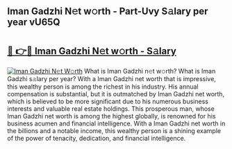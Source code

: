 ## Iman Gadzhi N𝚎t w𝚘rth - Part-Uvy S𝚊lary per year vU65Q

# <h2><a href="http://gc0ef2n.nevu.top/?p=Iman+Gadzhi">🔗 👉🔴 Iman Gadzhi N𝚎t w𝚘rth - S𝚊lary</a></h2>

[![Iman Gadzhi N𝚎t W𝚘rth](https://i.imgur.com/Oavwk0R.jpeg)](http://gc0ef2n.nevu.top/?p=Iman+Gadzhi)
What is Iman Gadzhi n𝚎t w𝚘rth? What is Iman Gadzhi s𝚊lary per year?
With a Iman Gadzhi net worth that is impressive, this wealthy person is among the richest in his industry. His annual compensation is substantial, but it is outmatched by Iman Gadzhi net worth, which is believed to be more significant due to his numerous business interests and valuable real estate holdings. This prosperous man, whose Iman Gadzhi net worth is among the highest globally, is renowned for his business acumen and financial intelligence. With a Iman Gadzhi net worth in the billions and a notable income, this wealthy person is a shining example of the power of tenacity, dedication, and financial intelligence.
